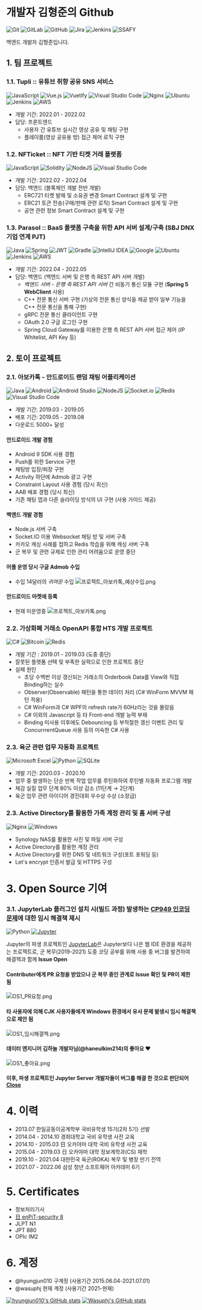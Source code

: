# 개발자 김형준의 Github

![Git](https://img.shields.io/badge/git-%23F05033.svg?style=for-the-badge&logo=git&logoColor=white)
![GitLab](https://img.shields.io/badge/gitlab-%23181717.svg?style=for-the-badge&logo=gitlab&logoColor=white)
![GitHub](https://img.shields.io/badge/github-%23121011.svg?style=for-the-badge&logo=github&logoColor=white)
![Jira](https://img.shields.io/badge/jira-%230A0FFF.svg?style=for-the-badge&logo=jira&logoColor=white)
![Jenkins](https://img.shields.io/badge/jenkins-%232C5263.svg?style=for-the-badge&logo=jenkins&logoColor=white)
![SSAFY](https://img.shields.io/badge/SSAFY-%231428A0.svg?style=for-the-badge&logo=samsung&logoColor=white)

백엔드 개발자 김형준입니다.

## 1. 팀 프로젝트
### 1.1. Tupli :: 유튜브 취향 공유 SNS 서비스
![JavaScript](https://img.shields.io/badge/javascript-%23323330.svg?style=for-the-badge&logo=javascript&logoColor=%23F7DF1E)
![Vue.js](https://img.shields.io/badge/vuejs-%2335495e.svg?style=for-the-badge&logo=vuedotjs&logoColor=%234FC08D)
![Vuetify](https://img.shields.io/badge/Vuetify-1867C0?style=for-the-badge&logo=vuetify&logoColor=AEDDFF)
![Visual Studio Code](https://img.shields.io/badge/Visual%20Studio%20Code-0078d7.svg?style=for-the-badge&logo=visual-studio-code&logoColor=white)
![Nginx](https://img.shields.io/badge/nginx-%23009639.svg?style=for-the-badge&logo=nginx&logoColor=white)
![Ubuntu](https://img.shields.io/badge/Ubuntu-E95420?style=for-the-badge&logo=ubuntu&logoColor=white)
![Jenkins](https://img.shields.io/badge/jenkins-%232C5263.svg?style=for-the-badge&logo=jenkins&logoColor=white)
![AWS](https://img.shields.io/badge/AWS-%23FF9900.svg?style=for-the-badge&logo=amazon-aws&logoColor=white)
 - 개발 기간: 2022.01 - 2022.02
 - 담당: 프론트엔드
   - 사용자 간 유튜브 실시간 영상 공유 및 채팅 구현
   - 플레이룸(영상 공유용 방) 접근 제어 로직 구현
### 1.2. NFTicket :: NFT 기반 티켓 거래 플랫폼
![JavaScript](https://img.shields.io/badge/javascript-%23323330.svg?style=for-the-badge&logo=javascript&logoColor=%23F7DF1E)
![Solidity](https://img.shields.io/badge/Solidity-%23363636.svg?style=for-the-badge&logo=solidity&logoColor=white)
![NodeJS](https://img.shields.io/badge/node.js-6DA55F?style=for-the-badge&logo=node.js&logoColor=white)
![Visual Studio Code](https://img.shields.io/badge/Visual%20Studio%20Code-0078d7.svg?style=for-the-badge&logo=visual-studio-code&logoColor=white)
 - 개발 기간: 2022.02 - 2022.04
 - 담당: 백엔드 (블록체인 개발 전반 개발)
   - ERC721 티켓 발매 및 소유권 변경 Smart Contract 설계 및 구현
   - ERC21 토큰 전송(구매/판매 관련 로직) Smart Contract 설계 및 구현
   - 공연 관련 정보 Smart Contract 설계 및 구현
### 1.3. Parasol :: BaaS 플랫폼 구축을 위한 API 서버 설계/구축 (SBJ DNX 기업 연계 PJT)
![Java](https://img.shields.io/badge/java-%23ED8B00.svg?style=for-the-badge&logo=java&logoColor=white)
![Spring](https://img.shields.io/badge/spring-%236DB33F.svg?style=for-the-badge&logo=spring&logoColor=white)
![JWT](https://img.shields.io/badge/JWT-black?style=for-the-badge&logo=JSON%20web%20tokens)
![Gradle](https://img.shields.io/badge/Gradle-02303A.svg?style=for-the-badge&logo=Gradle&logoColor=white)
![IntelliJ IDEA](https://img.shields.io/badge/IntelliJIDEA-000000.svg?style=for-the-badge&logo=intellij-idea&logoColor=white)
![Google](https://img.shields.io/badge/google-4285F4?style=for-the-badge&logo=google&logoColor=white)
![Ubuntu](https://img.shields.io/badge/Ubuntu-E95420?style=for-the-badge&logo=ubuntu&logoColor=white)
![Jenkins](https://img.shields.io/badge/jenkins-%232C5263.svg?style=for-the-badge&logo=jenkins&logoColor=white)
![AWS](https://img.shields.io/badge/AWS-%23FF9900.svg?style=for-the-badge&logo=amazon-aws&logoColor=white)
 - 개발 기간: 2022.04 - 2022.05
 - 담당: 백엔드 (백엔드 서버 및 은행 측 REST API 서버 개발)
     - *백엔드 서버 - 은행 측 REST API 서버* 간 비동기 통신 모듈 구현 (**Spring 5 WebClient** 사용)
     - C++ 전문 통신 서버 구현 (가상의 전문 통신 양식을 제공 받아 일부 기능을 C++ 전문 통신을 통해 구현)
     - gRPC 전문 통신 클라이언트 구현
     - OAuth 2.0 구글 로그인 구현
     - Spring Cloud Gateway를 이용한 은행 측 REST API 서버 접근 제어 (IP Whitelist, API Key 등)

## 2. 토이 프로젝트
### 2.1. 아보카톡 - 안드로이드 랜덤 채팅 어플리케이션
![Java](https://img.shields.io/badge/java-%23ED8B00.svg?style=for-the-badge&logo=java&logoColor=white)
![Android](https://img.shields.io/badge/Android-3DDC84?style=for-the-badge&logo=android&logoColor=white)
![Android Studio](https://img.shields.io/badge/Android%20Studio-3DDC84.svg?style=for-the-badge&logo=android-studio&logoColor=white)
![NodeJS](https://img.shields.io/badge/node.js-6DA55F?style=for-the-badge&logo=node.js&logoColor=white)
![Socket.io](https://img.shields.io/badge/Socket.io-black?style=for-the-badge&logo=socket.io&badgeColor=010101)
![Redis](https://img.shields.io/badge/redis-%23DD0031.svg?style=for-the-badge&logo=redis&logoColor=white)
![Visual Studio Code](https://img.shields.io/badge/Visual%20Studio%20Code-0078d7.svg?style=for-the-badge&logo=visual-studio-code&logoColor=white)
 - 개발 기간: 2019.03 - 2019.05
 - 배포 기간: 2019.05 - 2019.08
 - 다운로드 5000+ 달성

#### 안드로이드 개발 경험
 - Android 9 SDK 사용 경험
 - Push를 위한 Service 구현
 - 채팅방 입장/퇴장 구현
 - Activity 하단에 Admob 광고 구현
 - Constraint Layout 사용 경험 (당시 최신)
 - AAB 배포 경험 (당시 최신)
 - 기존 채팅 앱과 다른 슬라이딩 방식의 UI 구현 (사용 가이드 제공)

#### 백엔드 개발 경험
 - Node.js 서버 구축
 - Socket.IO 이용 Websocket 채팅 방 및 서버 구축
 - 카카오 캐싱 사례를 접하고 Redis 학습을 위해 캐싱 서버 구축
 - 군 복무 및 관련 규제로 인한 관리 어려움으로 운영 중단

#### 어플 운영 당시 구글 Admob 수입
 - 수입 14달러의 *귀여운* 수입
![프로젝트_아보카톡_예상수입.png](./images/프로젝트_아보카톡_예상수입.png)

#### 안드로이드 마켓에 등록 
 - 현재 미운영중
![프로젝트_아보카톡.png](./images/프로젝트_아보카톡.png)

### 2.2. 가상화폐 거래소 OpenAPI 통합 HTS 개발 프로젝트
![C#](https://img.shields.io/badge/c%23-%23239120.svg?style=for-the-badge&logo=c-sharp&logoColor=white)
![Bitcoin](https://img.shields.io/badge/Bitcoin-000?style=for-the-badge&logo=bitcoin&logoColor=white)
![Redis](https://img.shields.io/badge/redis-%23DD0031.svg?style=for-the-badge&logo=redis&logoColor=white)
 - 개발 기간 : 2019.01 - 2019.03 (도중 중단)
 - 잘못된 플랫폼 선택 및 부족한 실력으로 인한 프로젝트 중단
 - 실패 원인
   - 초당 수백번 이상 갱신되는 거래소의 Orderbook Data를 View와 직접 Binding하는 실수
   - Observer(Observable) 패턴을 통한 데이터 처리 (C# WinForm MVVM 패턴 적용)
   - C# WinForm과 C# WPF의 refresh rate가 60Hz라는 것을 몰랐음
   - C# 이외의 Javascript 등 타 Front-end 개발 능력 부재
   - Binding 미사용 이후에도 Debouncing 등 부적절한 갱신 이벤트 관리 및 ConcurrrentQueue 사용 등의 미숙한 C# 사용

### 2.3. 육군 관련 업무 자동화 프로젝트
![Microsoft Excel](https://img.shields.io/badge/Microsoft_Excel-217346?style=for-the-badge&logo=microsoft-excel&logoColor=white)
![Python](https://img.shields.io/badge/python-3670A0?style=for-the-badge&logo=python&logoColor=ffdd54)
![SQLite](https://img.shields.io/badge/sqlite-%2307405e.svg?style=for-the-badge&logo=sqlite&logoColor=white)
 - 개발 기간: 2020.03 - 2020.10
 - 업무 중 발생하는 단순 반복 작업 업무를 루틴화하여 루틴별 자동화 프로그램 개발
 - 체감 실질 업무 단계 80% 이상 감소 (11단계 → 2단계)
 - 육군 업무 관련 아이디어 경진대회 우수상 수상 (소장급)

### 2.3. Active Directory를 활용한 가족 계정 관리 및 홈 서버 구성
![Nginx](https://img.shields.io/badge/nginx-%23009639.svg?style=for-the-badge&logo=nginx&logoColor=white)
![Windows](https://img.shields.io/badge/Windows-0078D6?style=for-the-badge&logo=windows&logoColor=white)
 - Synology NAS를 활용한 사진 및 파일 서버 구성
 - Active Directory를 활용한 계정 관리
 - Active Directory를 위한 DNS 및 네트워크 구성(포트 포워딩 등)
 - Let's encrypt 인증서 발급 및 HTTPS 구성

# 3. Open Source 기여
### 3.1. JupyterLab 플러그인 설치 시(빌드 과정) 발생하는 [CP949 인코딩 문제](https://github.com/jupyterlab/jupyterlab/issues/9171)에 대한 임시 해결책 제시
![Python](https://img.shields.io/badge/python-3670A0?style=for-the-badge&logo=python&logoColor=ffdd54) <a href="https://github.com/jupyterlab/jupyterlab"><img alt="Jupyter" src="https://img.shields.io/badge/Jupyter Lab-F37626.svg?&style=for-the-badge&logo=Jupyter&logoColor=white"/></a>

Jupyter의 파생 프로젝트인 [JupyterLab](https://github.com/jupyterlab/jupyterlab)은 Jupyter보다 나은 웹 IDE 환경을 제공하는 프로젝트로, 군 복무(2019-2021) 도중 코딩 공부를 위해 사용 중 버그를 발견하여 해결책과 함께 **Issue Open**

#### Contributer에게 PR 요청을 받았으나 군 복무 중인 관계로 Issue 확인 및 PR이 제한 됨
![OS1_PR요청.png](./images/OS1_PR요청.png)
 
#### 타 사용자에 의해 CJK 사용자들에게 Windows 환경에서 유사 문제 발생시 임시 해결책으로 제안 됨
![OS1_임시해결책.png](./images/OS1_임시해결책.png)

#### 데이터 엔지니어 김하늘 개발자님(@haneulkim214)의 좋아요 ♥
![OS1_좋아요.png](./images/OS1_좋아요.png)
  
#### 이후, 파생 프로젝트인 Jupyter Server 개발자들이 버그를 해결 한 것으로 판단되어 [Close](https://github.com/jupyterlab/jupyterlab/issues/9171#issuecomment-1146623291)

# 4. 이력
 - 2013.07 한일공동이공계학부 국비유학생 15기(2차 5기) 선발
 - 2014.04 - 2014.10 경희대학교 국비 유학생 사전 교육 
 - 2014.10 - 2015.03 日 오카야마 대학 국비 유학생 사전 교육 
 - 2015.04 - 2019.03 日 오카야마 대학 정보계학과(CS) 재학
 - 2019.10 - 2021.04 대한민국 육군(ROKA) 복무 및 병장 만기 전역
 - 2021.07 - 2022.06 삼성 청년 소프트웨어 아카데미 6기

# 5. Certificates
 - 정보처리기사
 - [日 enPiT-security 8](https://www.seccap.jp/basic/seccap_course.html)
 - JLPT N1
 - JPT 880
 - OPIc IM2

# 6. 계정
 - @hyungjun010 구계정 (사용기간 2015.06.04-2021.07.01)
 - @wasuphj 현재 계정 (사용기간 2021-현재)


[![hyungjun010's GitHub stats](https://github-readme-stats.vercel.app/api?username=hyungjun010)](https://github.com/anuraghazra/github-readme-stats)
[![Wasuphj's GitHub stats](https://github-readme-stats.vercel.app/api?username=wasuphj)](https://github.com/anuraghazra/github-readme-stats)
